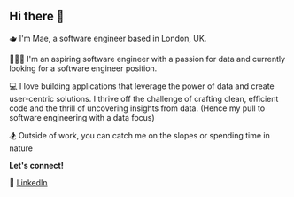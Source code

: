 ## Hi there 👋

🫖 I'm Mae, a software engineer based in London, UK. 

👩🏼‍💻 I'm an aspiring software engineer with a passion for data and currently looking for a software engineer position. 

💻 I love building applications that leverage the power of data and create user-centric solutions. I thrive off the challenge of crafting clean, efficient code and the thrill of uncovering insights from data. (Hence my pull to software engineering with a data focus)

🏂 Outside of work, you can catch me on the slopes or spending time in nature

<b>Let's connect!</b>

🔗 <a href="https://www.linkedin.com/in/mae-and/">LinkedIn</a> 
